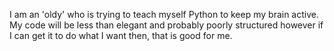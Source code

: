 I am an 'oldy' who is trying to teach myself Python to keep my brain active.
My code will be less than elegant and probably poorly structured however if I can get it to do what I want then, that is good for me.
